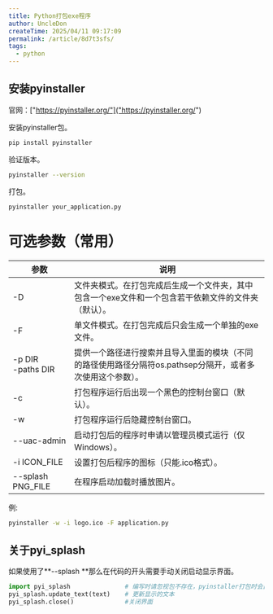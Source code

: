 ```yaml
---
title: Python打包exe程序
author: UncleDon
createTime: 2025/04/11 09:17:09
permalink: /article/8d7t3sfs/
tags:
  - python
---
```


## 安装pyinstaller

官网：["https://pyinstaller.org/"]("https://pyinstaller.org/")

安装pyinstaller包。

```sh
pip install pyinstaller
```

验证版本。

```sh
pyinstaller --version
```

打包。

```
pyinstaller your_application.py
```

# 可选参数（常用）

| 参数                   | 说明                                                         |
| ---------------------- | ------------------------------------------------------------ |
| -D                     | 文件夹模式。在打包完成后生成一个文件夹，其中包含一个exe文件和一个包含若干依赖文件的文件夹（默认）。 |
| -F                     | 单文件模式。在打包完成后只会生成一个单独的exe文件。          |
| -p DIR<br />-paths DIR | 提供一个路径进行搜索并且导入里面的模块（不同的路径使用路径分隔符os.pathsep分隔开，或者多次使用这个参数）。 |
| -c                     | 打包程序运行后出现一个黑色的控制台窗口（默认）。             |
| -w                     | 打包程序运行后隐藏控制台窗口。                               |
| --uac-admin            | 启动打包后的程序时申请以管理员模式运行（仅Windows）。        |
| -i ICON_FILE           | 设置打包后程序的图标（只能.ico格式）。                       |
| --splash PNG_FILE      | 在程序启动加载时播放图片。                                   |

例: 

````sh
pyinstaller -w -i logo.ico -F application.py
````

## 关于pyi_splash

如果使用了**--splash **那么在代码的开头需要手动关闭启动显示界面。

```python
import pyi_splash      			# 编写时请忽视包不存在，pyinstaller打包时会自动把包写入到程序，不会报错
pyi_splash.update_text(text)	# 更新显示的文本
pyi_splash.close() 				#关闭界面
```

